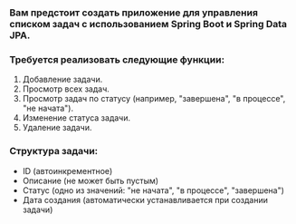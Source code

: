 ### Вам предстоит создать приложение для управления списком задач с использованием Spring Boot и Spring Data JPA.  
### Требуется реализовать следующие функции:  

1. Добавление задачи. 
2. Просмотр всех задач. 
3. Просмотр задач по статусу (например, "завершена", "в процессе", "не начата"). 
4. Изменение статуса задачи. 
5. Удаление задачи. 

### Структура задачи:   
- ID (автоинкрементное) 
- Описание (не
   может быть пустым) 
- Статус (одно из значений: "не начата", "в процессе", "завершена") 
- Дата создания (автоматически устанавливается при создании задачи)